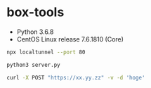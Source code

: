# box-tools

- Python 3.6.8
- CentOS Linux release 7.6.1810 (Core)

```sh
npx localtunnel --port 80
```

```sh
python3 server.py
```

```sh
curl -X POST "https://xx.yy.zz" -v -d 'hoge'
```
